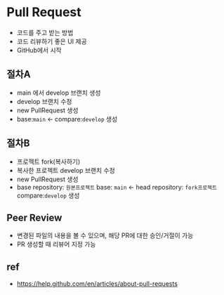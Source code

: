 # Pull Request
- 코드를 주고 받는 방법
- 코드 리뷰하기 좋은 UI 제공
- GitHub에서 시작

## 절차A
- main 에서 develop 브랜치 생성
- develop 브랜치 수정
- new PullRequest 생성
- base:`main` ← compare:`develop` 생성

## 절차B
- 프로젝트 fork(복사하기)
- 복사한 프로젝트 develop 브랜치 수정
- new PullRequest 생성
- base repository: `원본프로젝트` base: `main` ← head repository: `fork프로젝트` compare:`develop` 생성

## Peer Review
- 변경된 파일의 내용을 볼 수 있으며, 해당 PR에 대한 승인/거절이 가능
- PR 생성할 때 리뷰어 지정 가능

## ref
- https://help.github.com/en/articles/about-pull-requests
